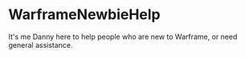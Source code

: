 # WarframeNewbieHelp
It's me Danny here to help people who are new to Warframe, or need general assistance.
